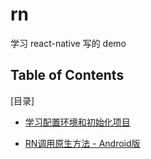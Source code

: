 rn
===

学习 react-native 写的 demo

Table of Contents
-------
[目录]

* [学习配置环境和初始化项目](./l1)

* [RN调用原生方法 - Android版](./l2)
